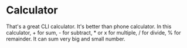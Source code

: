 # Calculator
That's a great CLI calculator. It's better than phone calculator. In this calculator, + for sum, - for subtract, * or x for multiple, / for divide, % for remainder. It can sum very big and small number. 
